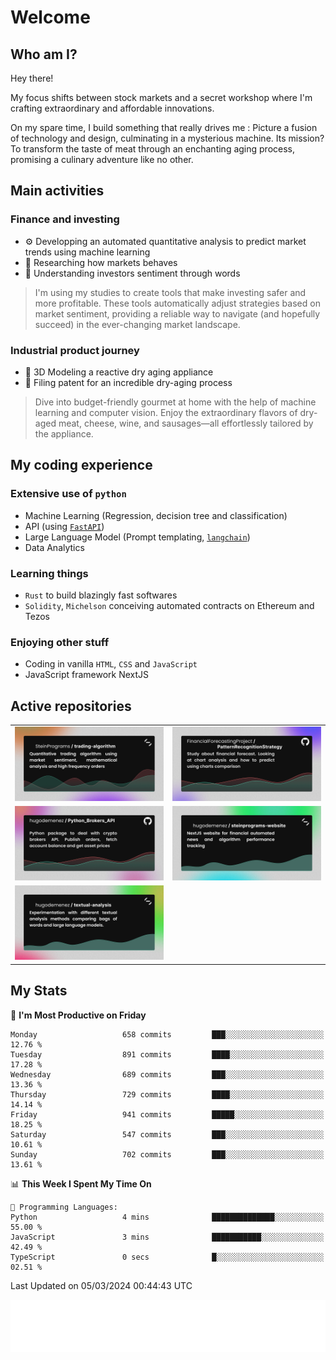 # Welcome 

## Who am I?

Hey there! 

My focus shifts between stock markets and a secret workshop where I'm crafting extraordinary and affordable innovations. 



On my spare time, I build something that really drives me :
Picture a fusion of technology and design, culminating in a mysterious machine. 
Its mission? To transform the taste of meat through an enchanting aging process, promising a culinary adventure like no other.

## Main activities

### Finance and investing
* ⚙️ Developping an automated quantitative analysis to predict market trends using machine learning
* 📝 Researching how markets behaves
* 🧠 Understanding investors sentiment through words

> I'm using my studies to create tools that make investing safer and more profitable. These tools automatically adjust strategies based on market sentiment, providing a reliable way to navigate (and hopefully succeed) in the ever-changing market landscape.

### Industrial product journey
* 🚀 3D Modeling a reactive dry aging appliance
* 📎 Filing patent for an incredible dry-aging process

> Dive into budget-friendly gourmet at home with the help of machine learning and computer vision. Enjoy the extraordinary flavors of dry-aged meat, cheese, wine, and sausages—all effortlessly tailored by the appliance.

## My coding experience

### Extensive use of `python` 

* Machine Learning (Regression, decision tree and classification)
* API (using [`FastAPI`](https://fastapi.tiangolo.com))
* Large Language Model (Prompt templating, [`langchain`](https://python.langchain.com/docs/get_started/introduction))
* Data Analytics

### Learning things

* `Rust` to build blazingly fast softwares
* `Solidity`, `Michelson` conceiving automated contracts on Ethereum and Tezos

### Enjoying other stuff

* Coding in vanilla `HTML`, `CSS` and `JavaScript` 
* JavaScript framework NextJS
  
## Active repositories
|||
| ------------- | ------------- |
|[![Python Trading Algorithm](assets/base_python_architecture.png)](https://github.com/SteinPrograms/base-python-architecture)|[![Quantitative Prediction](assets/pattern_recognition_strategy.png)](https://github.com/FinancialForecastingProject/PatternRecognitionStrategy.git)|
|[![Broker SDK](assets/python_brokers_api.png)](https://github.com/hugodemenez/Python_Brokers_API)|[![NextJS Website](assets/steinprograms-website.png)](https://github.com/hugodemenez/steinprograms-website)|
|[![Textual](assets/textual-analysis.png)](https://github.com/hugodemenez/textual-analysis)||


## My Stats

<!--START_SECTION:waka-->
📅 **I'm Most Productive on Friday** 

```text
Monday                   658 commits         ███░░░░░░░░░░░░░░░░░░░░░░   12.76 % 
Tuesday                  891 commits         ████░░░░░░░░░░░░░░░░░░░░░   17.28 % 
Wednesday                689 commits         ███░░░░░░░░░░░░░░░░░░░░░░   13.36 % 
Thursday                 729 commits         ████░░░░░░░░░░░░░░░░░░░░░   14.14 % 
Friday                   941 commits         █████░░░░░░░░░░░░░░░░░░░░   18.25 % 
Saturday                 547 commits         ███░░░░░░░░░░░░░░░░░░░░░░   10.61 % 
Sunday                   702 commits         ███░░░░░░░░░░░░░░░░░░░░░░   13.61 % 
```


📊 **This Week I Spent My Time On** 

```text
💬 Programming Languages: 
Python                   4 mins              ██████████████░░░░░░░░░░░   55.00 % 
JavaScript               3 mins              ███████████░░░░░░░░░░░░░░   42.49 % 
TypeScript               0 secs              █░░░░░░░░░░░░░░░░░░░░░░░░   02.51 % 
```


 Last Updated on 05/03/2024 00:44:43 UTC
<!--END_SECTION:waka-->

![Coding metrics](metrics.plugin.wakatime.svg)
